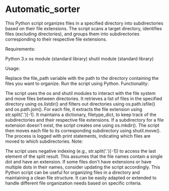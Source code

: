# Automatic_sorter
This Python script organizes files in a specified directory into subdirectories based on their file extensions. The script scans a target directory, identifies files (excluding directories), and groups them into subdirectories corresponding to their respective file extensions. 

Requirements:

Python 3.x
os module (standard library)
shutil module (standard library)

Usage:

Replace the file_path variable with the path to the directory containing the files you want to organize.
Run the script using Python.
Functionality:

The script uses the os and shutil modules to interact with the file system and move files between directories.
It retrieves a list of files in the specified directory using os.listdir() and filters out directories using os.path.isfile() and os.path.join().
For each file, it extracts the file extension using str.split('.')[-1].
It maintains a dictionary, filetype_dict, to keep track of the subdirectories and their respective file extensions.
If a subdirectory for a file extension doesn't exist, the script creates one using os.mkdir().
The script then moves each file to its corresponding subdirectory using shutil.move().
The process is logged with print statements, indicating which files are moved to which subdirectories.
Note:

The script uses negative indexing (e.g., str.split('.')[-1]) to access the last element of the split result. This assumes that the file names contain a single dot and have an extension. If some files don't have extensions or have multiple dots in their names, consider updating the script accordingly.
This Python script can be useful for organizing files in a directory and maintaining a clean file structure. It can be easily adapted or extended to handle different file organization needs based on specific criteria.
